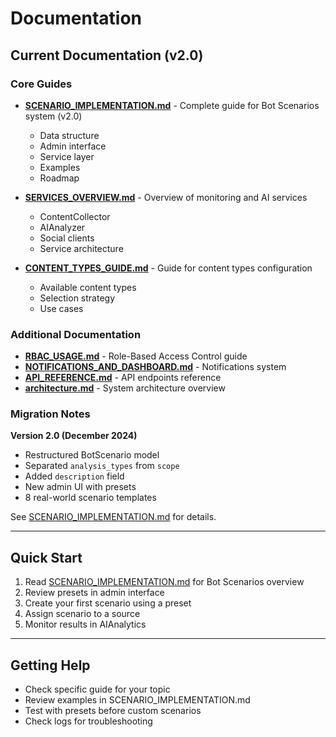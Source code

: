 # Documentation

## Current Documentation (v2.0)

### Core Guides

- **[SCENARIO_IMPLEMENTATION.md](SCENARIO_IMPLEMENTATION.md)** - Complete guide for Bot Scenarios system (v2.0)
  - Data structure
  - Admin interface
  - Service layer
  - Examples
  - Roadmap

- **[SERVICES_OVERVIEW.md](SERVICES_OVERVIEW.md)** - Overview of monitoring and AI services
  - ContentCollector
  - AIAnalyzer
  - Social clients
  - Service architecture

- **[CONTENT_TYPES_GUIDE.md](CONTENT_TYPES_GUIDE.md)** - Guide for content types configuration
  - Available content types
  - Selection strategy
  - Use cases

### Additional Documentation

- **[RBAC_USAGE.md](RBAC_USAGE.md)** - Role-Based Access Control guide
- **[NOTIFICATIONS_AND_DASHBOARD.md](NOTIFICATIONS_AND_DASHBOARD.md)** - Notifications system
- **[API_REFERENCE.md](API_REFERENCE.md)** - API endpoints reference
- **[architecture.md](architecture.md)** - System architecture overview

### Migration Notes

**Version 2.0 (December 2024)**
- Restructured BotScenario model
- Separated `analysis_types` from `scope`
- Added `description` field
- New admin UI with presets
- 8 real-world scenario templates

See [SCENARIO_IMPLEMENTATION.md](SCENARIO_IMPLEMENTATION.md) for details.

---

## Quick Start

1. Read [SCENARIO_IMPLEMENTATION.md](SCENARIO_IMPLEMENTATION.md) for Bot Scenarios overview
2. Review presets in admin interface
3. Create your first scenario using a preset
4. Assign scenario to a source
5. Monitor results in AIAnalytics

---

## Getting Help

- Check specific guide for your topic
- Review examples in SCENARIO_IMPLEMENTATION.md
- Test with presets before custom scenarios
- Check logs for troubleshooting
